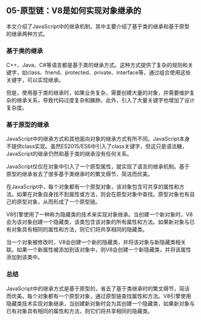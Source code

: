 ## 05-原型链：V8是如何实现对象继承的

本文介绍了JavaScript中的继承机制，其中主要介绍了基于类的继承和基于原型的继承两种方式。

### 基于类的继承
C++、Java、C#等语言都是基于类的继承方式。这种方式提供了复杂的规则和关键字，如class、friend、protected、private、interface等，通过组合使用这些关键字，可以实现继承。

但是，使用基于类的继承时，如果业务复杂，需要创建大量的对象，并需要维护复杂的继承关系，导致代码过度复杂和臃肿。此外，引入了大量关键字也增加了设计复杂度。

### 基于原型的继承
JavaScript中的继承方式和其他面向对象的继承方式有所不同。JavaScript本身不提供class实现。虽然ES2015/ES6中引入了class关键字，但这只是语法糖，JavaScript的继承仍然和基于类的继承没有任何关系。

JavaScript仅仅在对象中引入了一个原型属性，就实现了语言的继承机制。基于原型的继承省去了很多基于类继承时的繁文缛节，简洁而优美。

在JavaScript中，每个对象都有一个原型对象，该对象包含可共享的属性和方法。如果在对象自身找不到属性或方法，则会在原型对象中查找。原型对象也有自己的原型对象，从而形成了一个原型链。

V8引擎使用了一种称为隐藏类的技术来实现对象继承。当创建一个新对象时，V8会为该对象创建一个隐藏类，该类包含该对象的所有属性和方法。如果新对象与已有对象具有相同的属性和方法，则它们将共享相同的隐藏类。

当一个对象被修改时，V8会创建一个新的隐藏类，并将该对象与新隐藏类相关联。如果一个新属性被添加到该对象中，则V8会创建一个新隐藏类，并将该属性添加到该类中。

### 总结
JavaScript中的继承方式是基于原型的，省去了基于类继承时的繁文缛节，简洁而优美。每个对象都有一个原型对象，通过原型链查找属性和方法。V8引擎使用隐藏类技术实现对象继承，当创建新对象时会为其创建一个隐藏类，如果新对象与已有对象具有相同的属性和方法，则它们将共享相同的隐藏类。